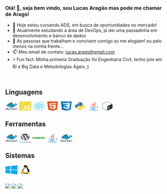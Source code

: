 ### Olá! 👋, seja bem vindo, sou Lucas Aragão mas pode me chamar de Arags!


- 🔭 Hoje estou cursando ADS, em busca de oportunidades no mercado!
- 🌱 Atualmente estudando a área de DevOps, já dei uma passadinha em desenvolvimento e banco de dados
- 👯 As pessoas que trabalham e convivem comigo so me elogiam! ou pelo menos na minha frente...
- 📫 Meu email de contato: lucas.arags@gmail.com
- ⚡ Fun fact: Minha primeira Graduação foi Engenharia Civil, tenho pós em BI e Big Data e Metodologias Ágeis ;)

<div style="display: inline_block"><br>

  ## Linguagens
  
  <img align="center" alt="luc-Js" height="30" width="40" src="https://raw.githubusercontent.com/devicons/devicon/master/icons/docker/docker-original-wordmark.svg">
  
  <img align="center" alt="luc-Js" height="30" width="40" src="https://raw.githubusercontent.com/devicons/devicon/master/icons/javascript/javascript-plain.svg">
  <img align="center" alt="luc-React" height="30" width="40" src="https://raw.githubusercontent.com/devicons/devicon/master/icons/react/react-original.svg">
  <img align="center" alt="luc-HTML" height="30" width="40" src="https://raw.githubusercontent.com/devicons/devicon/master/icons/html5/html5-original.svg">
  <img align="center" alt="luc-CSS" height="30" width="40" src="https://raw.githubusercontent.com/devicons/devicon/master/icons/css3/css3-original.svg">
  <img align="center" alt="luc-Python" height="30" width="40" src="https://raw.githubusercontent.com/devicons/devicon/master/icons/python/python-original.svg">
  <img align="center" alt="luc-Java" height="30" width="40" src="https://raw.githubusercontent.com/devicons/devicon/master/icons/java/java-original.svg">
  <img align="center" alt="luc-Bash" height="30" width="40" src="https://raw.githubusercontent.com/devicons/devicon/master/icons/bash/bash-original.svg">

  ## Ferramentas
  <img align="center" alt="luc-Js" height="30" width="40" src="https://raw.githubusercontent.com/devicons/devicon/master/icons/docker/docker-original-wordmark.svg">
  <img align="center" alt="luc-Wpress" height="30" width="40" src="https://raw.githubusercontent.com/devicons/devicon/master/icons/wordpress/wordpress-original.svg">
  <img align="center" alt="luc-nginx" height="30" width="40" src="https://raw.githubusercontent.com/devicons/devicon/master/icons/nginx/nginx-original.svg">
  <img align="center" alt="luc-Js" height="30" width="40" src="https://raw.githubusercontent.com/devicons/devicon/master/icons/java/java-original.svg">
  
  <img align="center" alt="luc-Js" height="30" width="40" src="https://raw.githubusercontent.com/devicons/devicon/master/icons/docker/docker-original-wordmark.svg">

  ## Sistemas

  <img align="center" alt="luc-Wind" height="30" width="40" src="https://raw.githubusercontent.com/devicons/devicon/master/icons/windows8/windows8-original.svg">
  <img align="center" alt="luc-Linux" height="30" width="40" src="https://raw.githubusercontent.com/devicons/devicon/master/icons/linux/linux-original.svg">
  

  
  
</div>
  
  ##
 
<div> 
 	<a href="https://www.twitch.tv/luc_arags" target="_blank"><img src="https://img.shields.io/badge/Twitch-9146FF?style=for-the-badge&logo=twitch&logoColor=white" target="_blank"></a>
  <a href = "mailto:lucas.arags@gmail.com"><img src="https://img.shields.io/badge/-Gmail-%23333?style=for-the-badge&logo=gmail&logoColor=white" target="_blank"></a>
  <a href="https://www.linkedin.com/in/lucas-arags" target="_blank"><img src="https://img.shields.io/badge/-LinkedIn-%230077B5?style=for-the-badge&logo=linkedin&logoColor=white" target="_blank"></a> 
  
</div>
